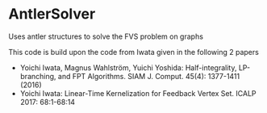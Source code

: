 # AntlerSolver
 Uses antler structures to solve the FVS problem on graphs

 This code is build upon the code from Iwata given in the following 2 papers
 - Yoichi Iwata, Magnus Wahlström, Yuichi Yoshida: Half-integrality, LP-branching, and FPT Algorithms. SIAM J. Comput. 45(4): 1377-1411 (2016)
 - Yoichi Iwata: Linear-Time Kernelization for Feedback Vertex Set. ICALP 2017: 68:1-68:14
